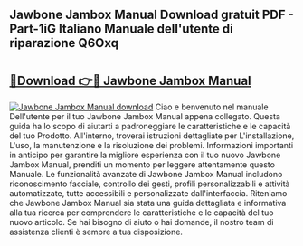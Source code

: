 ## Jawbone Jambox Manual Download gratuit PDF - Part-1iG Italiano Manuale dell'utente di riparazione Q6Oxq

# <h2><a href="http://dfda9j2.blite.top/?on=Jawbone+Jambox+Manual">🔗Download 👉🔴 Jawbone Jambox Manual</a></h2>

[![Jawbone Jambox Manual download](https://i.imgur.com/lujVjoI.png)](http://dfda9j2.blite.top/?on=Jawbone+Jambox+Manual)
Ciao e benvenuto nel manuale Dell'utente per il tuo Jawbone Jambox Manual appena collegato. Questa guida ha lo scopo di aiutarti a padroneggiare le caratteristiche e le capacità del tuo Prodotto. All'interno, troverai istruzioni dettagliate per L'installazione, L'uso, la manutenzione e la risoluzione dei problemi. Informazioni importanti in anticipo per garantire la migliore esperienza con il tuo nuovo Jawbone Jambox Manual, prenditi un momento per leggere attentamente questo Manuale. Le funzionalità avanzate di Jawbone Jambox Manual includono riconoscimento facciale, controllo dei gesti, profili personalizzabili e attività automatizzate, tutte accessibili e personalizzate dall'interfaccia. Riteniamo che Jawbone Jambox Manual sia stata una guida dettagliata e informativa alla tua ricerca per comprendere le caratteristiche e le capacità del tuo nuovo articolo. Se hai bisogno di aiuto o hai domande, il nostro team di assistenza clienti è sempre a tua disposizione.

